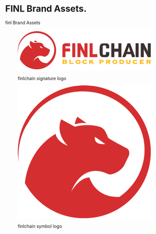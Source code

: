 # FINL Brand Assets.
finl Brand Assets

<figure><img src="../.gitbook/assets/finlchain_signature_logo.png" alt=""><figcaption><p>finlchain signature logo</p></figcaption></figure>

<figure><img src="../.gitbook/assets/finlchain_symbol.png" alt=""><figcaption><p>finlchain symbol logo</p></figcaption></figure>
